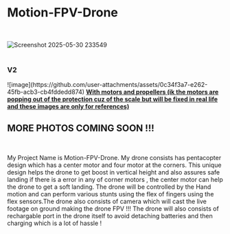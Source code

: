 # Motion-FPV-Drone
<br>

![Screenshot 2025-05-30 233549](https://github.com/user-attachments/assets/4db10822-6881-49aa-90ac-806b7b41e446)
<br><br>
<h3>V2</h3>
![image](https://github.com/user-attachments/assets/0c34f3a7-e262-45fb-acb3-cb4fddedd874)
<u><b>With motors and propellers (ik the motors are popping out of the protection cuz of the scale but will be fixed in real life and these images are only for references)</b></u>



<h2>MORE PHOTOS COMING SOON !!!</h2>
<br>

My Project Name is Motion-FPV-Drone. My drone consists has pentacopter design which has a center motor and four motor at the corners. This unique design helps the drone to get boost in vertical height and also assures safe landing if there is a error in any of corner motors , the center motor can help the drone to get a soft landing. The drone will be controlled by the Hand motion and can perform various stunts using the flex of fingers using the flex sensors.The drone also consists of camera which will cast the live footage on ground making the drone FPV !!! The drone will also consists of rechargable port in the drone itself to avoid detaching batteries and then charging which is a lot of hassle !
